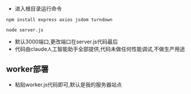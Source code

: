 - 进入根目录运行命令
```
npm install express axios jsdom turndown
```
```
node server.js
```
- 默认3000端口,更改端口在server.js代码最后
- 代码由claude人工智能助手全部提供,代码未做任何性能调试,不做生产用途

## worker部署
- 粘贴worker.js代码即可,默认是我的服务器站点
